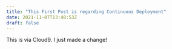 ```yaml
---
title: "This First Post is regarding Continuous Deployment"
date: 2021-11-07T13:48:53Z
draft: false
---
```


This is via Cloud9. I just made a change!

